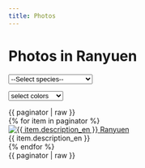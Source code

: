 ```yaml
---
title: Photos
---
```

Photos in Ranyuen
==
<link href="/assets/stylesheets/photoGallery.css" rel="stylesheet"/>
<link href="/assets/stylesheets/colorbox.css" rel="stylesheet"/>
<link href="/assets/stylesheets/pagination.css" rel="stylesheet"/>

<form id="search-form" method="GET">
  <select id="search-form-species_name" name="species_name">
    <option value="" {% if species_name == null %}selected{% endif %}>--Select species--</option>
    <option value="all" {% if species_name == 'all' %}selected{% endif %}>All</option>
    <option value="Calanthe" {% if species_name == 'Calanthe' %}selected{% endif %}>Calanthe</option>
    <option value="Ponerorchis" {% if species_name == 'Ponerorchis' %}selected{% endif %}>Ponerorchis</option>
    <option value="Japanease native orchid" {% if species_name == 'Japanease native orchid' %}selected{% endif %}>Japanese native orchids</option>
    <option value="Ranyuen style" {% if species_name == 'Ranyuen style' %}selected{% endif %}>Ranyuen style</option>
  </select>
</form>
<form class="select" id="search-form-color" method="GET">
  <input type="hidden" name="species_name" value="{{ species_name }}">
  <select id="search-form-color" name="color">
    {% if species_name == 'Calanthe' %}
      <option value="">select colors</option>}
      {% for color in colors %}
        <option value="{{ color.color }}" {% if select_color == color.color %}selected{% endif %}>{{ color.color }}</option>
      {% endfor %}
    {% else %}
      <option value="">----</option>}
    {% endif %}
  </select>
</form>
<div style="clear: both;">
  {{ paginator | raw }}
</div>
<div id="photo-gallery" class="photos">
  {% for item in paginator %}
    <div class="photo">
      <a href="/images/gallery/{{ item.uuid }}.jpg"
        class="lightbox"
        title="{{ item.description_en }} Ranyuen">
        <img rel="gallery"
        src="/api/photo?format=jpeg&uuid={{ item.uuid }}&width={{ item.thumb_width }}"
        width="{{ item.thumb_width }}"
        height="{{ item.thumb_height }}"
        alt="{{ item.description_en }} Ranyuen"/>
      </a>
      <div class="photo-description">
        <div>{{ item.description_en }}</div>
      </div>
    </div>
  {% endfor %}
</div>
<div>
  {{ paginator | raw }}
</div>
<script>
$('.pagination li a').each(function() {
  var href = $(this).attr('href');
  $(this).attr('href', 'photos/' + href);
});
</script>
<script src="/assets/javascripts/photoGallery.min.js"></script>
<script>
  window.addEventListener('DOMContentLoaded', function () {
    new PhotoGallery().init(document.getElementById("photo-gallery"));
    document.getElementById('search-form-species_name').onchange = function () {
      document.getElementById('search-form').submit();
    };
    document.getElementById('search-form-color').onchange = function () {
      document.getElementById('search-form-color').submit();
    };
  });
</script>
